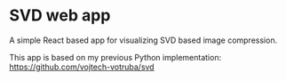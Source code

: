 # SVD web app
A simple React based app for visualizing SVD based image compression.

This app is based on my previous Python implementation: https://github.com/vojtech-votruba/svd

